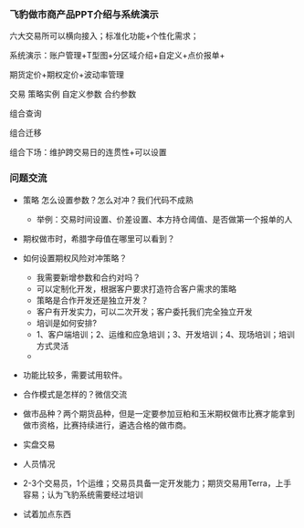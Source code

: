 ### 飞豹做市商产品PPT介绍与系统演示

六大交易所可以横向接入；标准化功能+个性化需求；

系统演示：账户管理+T型图+分区域介绍+自定义+点价报单+

期货定价+期权定价+波动率管理

交易 策略实例 自定义参数 合约参数

组合查询

组合迁移

组合下场：维护跨交易日的连贯性+可以设置

### 问题交流

- 策略 怎么设置参数？怎么对冲？我们代码不成熟
  
  - 举例：交易时间设置、价差设置、本方持仓阈值、是否做第一个报单的人
- 期权做市时，希腊字母值在哪里可以看到？
- 如何设置期权风险对冲策略？
	- 我需要新增参数和合约对吗？
	- 可以定制化开发，根据客户要求打造符合客户需求的策略
	- 策略是合作开发还是独立开发？
	- 客户有开发实力，可以二次开发；客户委托我们完全独立开发
	- 培训是如何安排?
	- 1、客户端培训；2、运维和应急培训；3、开发培训；4、现场培训；培训方式灵活
	- 
- 功能比较多，需要试用软件。 
- 合作模式是怎样的？微信交流
- 做市品种？两个期货品种，但是一定要参加豆粕和玉米期权做市比赛才能拿到做市资格，比赛持续进行，遴选合格的做市商。
- 实盘交易
- 人员情况
- 2-3个交易员，1个运维；交易员具备一定开发能力；期货交易用Terra，上手容易；认为飞豹系统需要经过培训
- 试着加点东西
